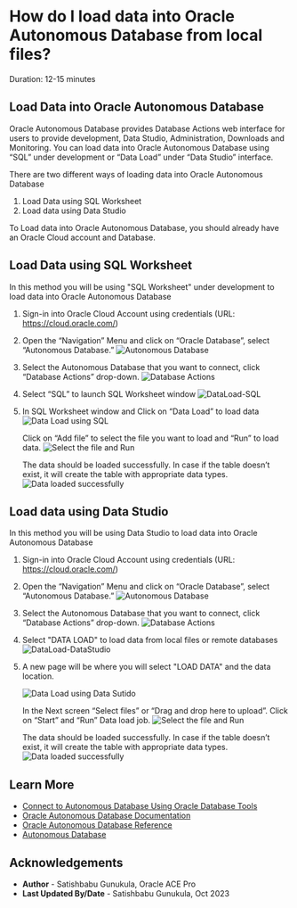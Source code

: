 # How do I load data into Oracle Autonomous Database from local files?

Duration: 12-15 minutes

## Load Data into Oracle Autonomous Database

Oracle Autonomous Database provides Database Actions web interface for users to provide development, Data Studio, Administration, Downloads and Monitoring. 
You can load data into Oracle Autonomous Database using “SQL” under development or “Data Load” under “Data Studio” interface.

There are two different ways of loading data into Oracle Autonomous Database 

1. Load Data using SQL Worksheet
2. Load data using Data Studio 

To Load data into Oracle Autonomous Database, you should already have an Oracle Cloud account and Database.  

## Load Data using SQL Worksheet
In this method you will be using "SQL Worksheet" under development to load data into Oracle Autonomous Database

1.	Sign-in into Oracle Cloud Account using credentials (URL: https://cloud.oracle.com/)

2.	Open the “Navigation” Menu and click on “Oracle Database”, select “Autonomous Database.”
![ Autonomous Database](images/pic2-adb-navigation.png)

3.  Select the Autonomous Database that you want to connect, click “Database Actions” drop-down. 
    ![ Database Actions](images/pic3-adb-actions.png)

4. Select “SQL” to launch SQL Worksheet window 
    ![ DataLoad-SQL](images/pic4-adb-sqlworksheet.png) 

5.	In SQL Worksheet window and Click on “Data Load” to load data 
    ![ Data Load using SQL](images/pic5-1-dataload.png)

    Click on “Add file” to select the file you want to load and “Run” to load data.
    ![ Select the file and Run](images/pic5-2-addfile.png)

    The data should be loaded successfully. In case if the table doesn’t exist, it will create the table with appropriate data types.
    ![ Data loaded successfully](images/pic5-3-dataloaded.png)

## Load data using Data Studio 
In this method you will be using  Data Studio to load data into Oracle Autonomous Database

1.	Sign-in into Oracle Cloud Account using credentials (URL: https://cloud.oracle.com/)

2.	Open the “Navigation” Menu and click on “Oracle Database”, select “Autonomous Database.”
![ Autonomous Database](images/pic2-adb-navigation.png)

3.  Select the Autonomous Database that you want to connect, click “Database Actions” drop-down. 
    ![ Database Actions](images/pic3-adb-actions.png) 

4. Select "DATA LOAD" to load data from local files or remote databases
    ![ DataLoad-DataStudio](images/pic41-adb-dataload.png) 

5.	A new page will be where you will select "LOAD DATA" and the data location. 

    ![ Data Load using Data Sutido](images/pic5-4-dataload-file.png)
    
    In the Next screen “Select files” or “Drag and drop here to upload”. Click on “Start” and “Run” Data load job.
    ![ Select the file and Run](images/pic5-5-selectfiles.png)

    The data should be loaded successfully. In case if the table doesn’t exist, it will create the table with appropriate data types.
    ![ Data loaded successfully](images/pic5-6-loadsuccess.png)

## Learn More

* [Connect to Autonomous Database Using Oracle Database Tools](https://docs.oracle.com/en/cloud/paas/autonomous-database/adbsa/connect-tools.html#GUID-CF6C7E1B-D0D4-4641-BADA-5C57DEA7C73B)
* [Oracle Autonomous Database Documentation](https://docs.oracle.com/en/cloud/paas/autonomous-database/shared/index.html)
* [Oracle Autonomous Database Reference](https://www.oracleracexpert.com/search/label/Autonomous%20Database)
* [Autonomous Database](https://www.oracle.com/autonomous-database/)

## Acknowledgements

* **Author** - Satishbabu Gunukula, Oracle ACE Pro
* **Last Updated By/Date** - Satishbabu Gunukula,  Oct 2023
